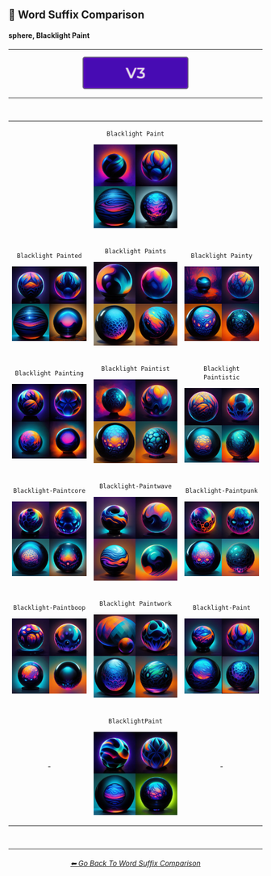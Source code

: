 <h2>📓 Word Suffix Comparison</h2>
<h4>sphere, Blacklight Paint</h4>

<hr><!--------------->

<div align="center">

[<img src="/Images/Repo_Parts/Buttons/Version_Buttons/button_version_V3_active.webp?raw=true" alt="MidJourney V3" height="64" />]()

</div>

<hr>
<br>

<div align="center">

<table>
	<tr align=center valign=middle>
		<th>
			<br>
		</th>
        <td>
			<p><code>Blacklight Paint</code></p><p><img src="/Images/MJ_V3/Comparison_Page_Images/Word_Suffix_Comparison/sphere_Blacklight_Paint.webp?raw=true" width="256" /></p>
        </td>
		<th>
			<br>
		</th>
	</tr>
	<tr align=center valign=middle>
        <td>
			<p><code>Blacklight Painted</code></p><p><img src="/Images/MJ_V3/Comparison_Page_Images/Word_Suffix_Comparison/sphere_Blacklight_Painted.webp?raw=true" width="256" /></p>
        </td>
        <td>
			<p><code>Blacklight Paints</code></p><p><img src="/Images/MJ_V3/Comparison_Page_Images/Word_Suffix_Comparison/sphere_Blacklight_Paints.webp?raw=true" width="256" /></p>
        </td>
        <td>
			<p><code>Blacklight Painty</code></p><p><img src="/Images/MJ_V3/Comparison_Page_Images/Word_Suffix_Comparison/sphere_Blacklight_Painty.webp?raw=true" width="256" /></p>
        </td>
	</tr>
	<tr align=center valign=middle>
        <td>
			<p><code>Blacklight Painting</code></p><p><img src="/Images/MJ_V3/Comparison_Page_Images/Word_Suffix_Comparison/sphere_Blacklight_Painting.webp?raw=true" width="256" /></p>
        </td>
        <td>
			<p><code>Blacklight Paintist</code></p><p><img src="/Images/MJ_V3/Comparison_Page_Images/Word_Suffix_Comparison/sphere_Blacklight_Paintist.webp?raw=true" width="256" /></p>
        </td>
        <td>
			<p><code>Blacklight Paintistic</code></p><p><img src="/Images/MJ_V3/Comparison_Page_Images/Word_Suffix_Comparison/sphere_Blacklight_Paintistic.webp?raw=true" width="256" /></p>
        </td>
	</tr>
	<tr align=center valign=middle>
        <td>
			<p><code>Blacklight-Paintcore</code></p><p><img src="/Images/MJ_V3/Comparison_Page_Images/Word_Suffix_Comparison/sphere_Blacklight-Paintcore.webp?raw=true" width="256" /></p>
        </td>
        <td>
			<p><code>Blacklight-Paintwave</code></p><p><img src="/Images/MJ_V3/Comparison_Page_Images/Word_Suffix_Comparison/sphere_Blacklight-Paintwave.webp?raw=true" width="256" /></p>
        </td>
        <td>
			<p><code>Blacklight-Paintpunk</code></p><p><img src="/Images/MJ_V3/Comparison_Page_Images/Word_Suffix_Comparison/sphere_Blacklight-Paintpunk.webp?raw=true" width="256" /></p>
        </td>
	</tr>
	<tr align=center valign=middle>
        <td>
			<p><code>Blacklight-Paintboop</code></p><p><img src="/Images/MJ_V3/Comparison_Page_Images/Word_Suffix_Comparison/sphere_Blacklight-Paintboop.webp?raw=true" width="256" /></p>
        </td>
        <td>
			<p><code>Blacklight Paintwork</code></p><p><img src="/Images/MJ_V3/Comparison_Page_Images/Word_Suffix_Comparison/sphere_Blacklight_Paintwork.webp?raw=true" width="256" /></p>
        </td>
        <td>
			<p><code>Blacklight-Paint</code></p><p><img src="/Images/MJ_V3/Comparison_Page_Images/Word_Suffix_Comparison/sphere_Blacklight-Paint.webp?raw=true" width="256" /></p>
        </td>
	</tr>
	<tr align=center valign=middle>
		<td>-</td>
        <td>
			<p><code>BlacklightPaint</code></p><p><img src="/Images/MJ_V3/Comparison_Page_Images/Word_Suffix_Comparison/sphere_BlacklightPaint.webp?raw=true" width="256" /></p>
        </td>
		<td>-</td>
	</tr>
</table>

</div>

<br>


<hr><!--------------->
<div align="center">
<h6><a href="/Pages/MJ_V3/Comparison_Pages/Prompt_Writing/Word_Suffix_Comparison.md">⬅ Go Back To Word Suffix Comparison</a></h6>
</div>